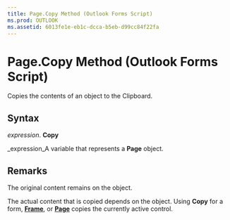 ```yaml
---
title: Page.Copy Method (Outlook Forms Script)
ms.prod: OUTLOOK
ms.assetid: 6013fe1e-eb1c-dcca-b5eb-d99cc84f22fa
---
```



# Page.Copy Method (Outlook Forms Script)

Copies the contents of an object to the Clipboard.


## Syntax

 _expression_. **Copy**

 _expression_A variable that represents a  **Page** object.


## Remarks

The original content remains on the object.

The actual content that is copied depends on the object. Using  **Copy** for a form, **[Frame](frame-object-outlook-forms-script.md)**, or  **[Page](page-object-outlook-forms-script.md)** copies the currently active control.


